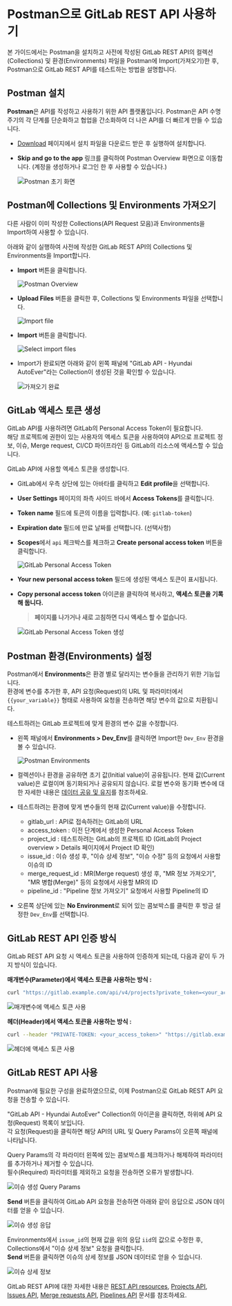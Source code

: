 # Postman으로 GitLab REST API 사용하기

본 가이드에서는 Postman을 설치하고 사전에 작성된 GitLab REST API의 컬렉션(Collections) 및 환경(Environments) 파일을 Postman에 Import(가져오기)한 후, Postman으로 GitLab REST API를 테스트하는 방법을 설명합니다.

## Postman 설치

**Postman**은 API를 작성하고 사용하기 위한 API 플랫폼입니다. Postman은 API 수명 주기의 각 단계를 단순화하고 협업을 간소화하여 더 나은 API를 더 빠르게 만들 수 있습니다.

* [Download](https://www.postman.com/downloads/) 페이지에서 설치 파일을 다운로드 받은 후 실행하여 설치합니다.
* **Skip and go to the app** 링크를 클릭하여 Postman Overview 화면으로 이동합니다. (계정을 생성하거나 로그인 한 후 사용할 수 있습니다.)

  ![Postman 초기 화면](images/04/postman_initial_view.png "Postman 초기 화면")

## Postman에 Collections 및 Environments 가져오기

다른 사람이 이미 작성한 Collections(API Request 모음)과 Environments을 Import하여 사용할 수 있습니다.

아래와 같이 실행하여 사전에 작성한 GitLab REST API의 Collections 및 Environments을 Import합니다.

* **Import** 버튼을 클릭합니다.

  ![Postman Overview](images/04/postman_overview.png "Postman Overview")

* **Upload Files** 버튼을 클릭한 후, Collections 및 Environments 파일을 선택합니다.

  ![Import file](images/04/import_1.png "Import file")

* **Import** 버튼을 클릭합니다.

  ![Select import files](images/04/import_2.png "Select import files")

* Import가 완료되면 아래와 같이 왼쪽 패널에 "GitLab API - Hyundai AutoEver"라는 Collection이 생성된 것을 확인할 수 있습니다.

  ![가져오기 완료](images/04/import_finished.png "가져오기 완료")

## GitLab 액세스 토큰 생성

GitLab API를 사용하려면 GitLab의 Personal Access Token이 필요합니다.  
해당 프로젝트에 권한이 있는 사용자의 액세스 토큰을 사용하여야 API으로 프로젝트 정보, 이슈, Merge request, CI/CD 파이프라인 등 GitLab의 리소스에 액세스할 수 있습니다.

GitLab API에 사용할 엑세스 토큰을 생성합니다.

* GitLab에서 우측 상단에 있는 아바타를 클릭하고 **Edit profile**을 선택합니다.
* **User Settings** 페이지의 좌측 사이드 바에서 **Access Tokens**를 클릭합니다.
* **Token name** 필드에 토큰의 이름을 입력합니다. (예: `gitlab-token`)
* **Expiration date** 필드에 만료 날짜를 선택합니다. (선택사항)
* **Scopes**에서 `api` 체크박스를 체크하고 **Create personal access token** 버튼을 클릭합니다.

  ![GitLab Personal Access Token](images/04/gitlab_personal_access_token.png "GitLab Personal Access Token")

* **Your new personal access token** 필드에 생성된 액세스 토큰이 표시됩니다.
* **Copy personal access token** 아이콘을 클릭하여 복사하고, **액세스 토큰을 기록해 둡니다.**

  > **페이지를 나가거나 새로 고침하면 다시 액세스 할 수 없습니다.**

  ![GitLab Personal Access Token 생성](images/04/gitlab_personal_access_token_created.png "GitLab Personal Access Token 생성")

## Postman 환경(Environments) 설정

Postman에서 **Environments**은 환경 별로 달라지는 변수들을 관리하기 위한 기능입니다.  
환경에 변수를 추가한 후, API 요청(Request)의 URL 및 파라미터에서 `{{your_variable}}` 형태로 사용하여 요청을 전송하면 해당 변수의 값으로 치환됩니다.

테스트하려는 GitLab 프로젝트에 맞게 환경의 변수 값을 수정합니다.

* 왼쪽 패널에서 **Environments > Dev_Env**를 클릭하면 Import한 `Dev_Env` 환경을 볼 수 있습니다.

  ![Postman Environments](images/04/environments.png "Postman Environments")

* 컬렉션이나 환경을 공유하면 초기 값(Initial value)이 공유됩니다. 현재 값(Current value)은 로컬이며 동기화되거나 공유되지 않습니다. 로컬 변수와 동기화 변수에 대한 자세한 내용은 [데이터 공유 및 유지](https://learning.postman.com/docs/sending-requests/variables/#sharing-and-persisting-data)를 참조하세요.
* 테스트하려는 환경에 맞게 변수들의 현재 값(Current value)을 수정합니다.
  * gitlab_url : API로 접속하려는 GitLab의 URL
  * access_token : 이전 단계에서 생성한 Personal Access Token
  * project_id : 테스트하려는 GitLab의 프로젝트 ID (GitLab의 Project overview > Details 페이지에서 Project ID 확인)
  * issue_id : 이슈 생성 후, "이슈 상세 정보", "이슈 수정" 등의 요청에서 사용할 이슈의 ID
  * merge_request_id : MR(Merge request) 생성 후, "MR 정보 가져오기", "MR 병합(Merge)" 등의 요청에서 사용할 MR의 ID
  * pipeline_id : "Pipeline 정보 가져오기" 요청에서 사용할 Pipeline의 ID
* 오른쪽 상단에 있는 **No Environment**로 되어 있는 콤보박스를 클릭한 후 방금 설정한 `Dev_Env`를 선택합니다.

## GitLab REST API 인증 방식

GitLab REST API 요청 시 액세스 토큰을 사용하여 인증하게 되는데, 다음과 같이 두 가지 방식이 있습니다.

**매개변수(Parameter)에서 액세스 토큰을 사용하는 방식 :**

  ```bash
  curl "https://gitlab.example.com/api/v4/projects?private_token=<your_access_token>"
  ```

  ![매개변수에 액세스 토큰 사용](images/04/access_token_in_parameter.png "매개변수에 액세스 토큰 사용")

**헤더(Header)에서 액세스 토큰을 사용하는 방식 :**

  ```bash
  curl --header "PRIVATE-TOKEN: <your_access_token>" "https://gitlab.example.com/api/v4/projects"
  ```

  ![헤더에 액세스 토큰 사용](images/04/access_token_in_header.png "헤더에 액세스 토큰 사용")

## GitLab REST API 사용

Postman에 필요한 구성을 완료하였으므로, 이제 Postman으로 GitLab REST API 요청을 전송할 수 있습니다.

"GitLab API - Hyundai AutoEver" Collection의 아이콘을 클릭하면, 하위에 API 요청(Request) 목록이 보입니다.  
각 요청(Request)을 클릭하면 해당 API의 URL 및 Query Params이 오른쪽 패널에 나타납니다.

Query Params의 각 파라미터 왼쪽에 있는 콤보박스를 체크하거나 해제하여 파라미터를 추가하거나 제거할 수 있습니다.  
필수(Required) 파라미터를 제외하고 요청을 전송하면 오류가 발생합니다.

  ![이슈 생성 Query Params](images/04/create_issue_params.png "이슈 생성 Query Params")

**Send** 버튼을 클릭하여 GitLab API 요청을 전송하면 아래와 같이 응답으로 JSON 데이터를 얻을 수 있습니다.

  ![이슈 생성 응답](images/04/create_issue_response.png "이슈 생성 응답")

Environments에서 `issue_id`의 현재 값을 위의 응답 `iid`의 값으로 수정한 후, Collections에서 "이슈 상세 정보" 요청을 클릭합니다.  
**Send** 버튼을 클릭하면 이슈의 상세 정보를 JSON 데이터로 얻을 수 있습니다.

  ![이슈 상세 정보](images/04/issue_details.png "이슈 상세 정보")

GitLab REST API에 대한 자세한 내용은 [REST API resources](https://docs.gitlab.com/ee/api/api_resources.html), [Projects API](https://docs.gitlab.com/ee/api/projects.html), [Issues API](https://docs.gitlab.com/ee/api/issues.html), [Merge requests API](https://docs.gitlab.com/ee/api/merge_requests.html), [Pipelines API](https://docs.gitlab.com/ee/api/pipelines.html) 문서를 참조하세요.
